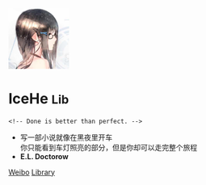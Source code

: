 <img src="_docsify/avatar-400.png" alt="avatar"  width="120px"/>

# IceHe <small>Lib</small>

    <!-- Done is better than perfect. -->

<!-- - [GitHub](https://github.com/IceHe) &nbsp;/&nbsp; [GitLab](https://gitlab.com/IceHe) &nbsp;/&nbsp; [Weibo](https://weibo.com/icedes) -->

- 写一部小说就像在黑夜里开车<br/>你只能看到车灯照亮的部分，但是你却可以走完整个旅程
- **E.L. Doctorow**

<!-- - Tech &nbsp;/&nbsp; Tool &nbsp;/&nbsp; Life &nbsp;/&nbsp; Favorite &nbsp;/&nbsp; Wiki -->

<!-- - Wiki：Never memorize something that you can look up. -->
<!-- - **Albert Einstein** -->

<!-- [Blog](https://icehe.me) -->

[Weibo](https://weibo.com/icedes)
[Library](#icehe39s-lib)

<!-- Ref : https://docsify.js.org/#/cover -->
